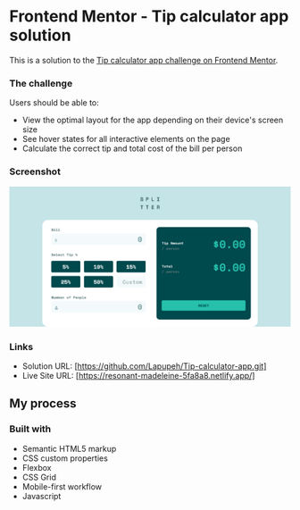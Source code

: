 # Frontend Mentor - Tip calculator app solution

This is a solution to the [Tip calculator app challenge on Frontend Mentor](https://www.frontendmentor.io/challenges/tip-calculator-app-ugJNGbJUX). 


### The challenge

Users should be able to:

- View the optimal layout for the app depending on their device's screen size
- See hover states for all interactive elements on the page
- Calculate the correct tip and total cost of the bill per person

### Screenshot

![](./screenshot.png)

### Links

- Solution URL: [https://github.com/Lapupeh/Tip-calculator-app.git]
- Live Site URL: [https://resonant-madeleine-5fa8a8.netlify.app/]
## My process

### Built with

- Semantic HTML5 markup
- CSS custom properties
- Flexbox
- CSS Grid
- Mobile-first workflow
- Javascript

